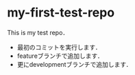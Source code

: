 # my-first-test-repo

This is my test repo．

- 最初のコミットを実行します．
- featureブランチで追加します．
- 更にdevelopmentブランチで追加します．

